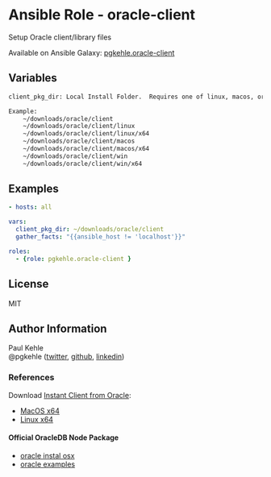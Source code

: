 # Ansible Role - oracle-client

Setup Oracle client/library files

Available on Ansible Galaxy: [pgkehle.oracle-client](https://galaxy.ansible.com/pgkehle/oracle-client)

## Variables

```bash
client_pkg_dir: Local Install Folder.  Requires one of linux, macos, or win, with x32 and/or x64.

Example:
    ~/downloads/oracle/client
    ~/downloads/oracle/client/linux
    ~/downloads/oracle/client/linux/x64
    ~/downloads/oracle/client/macos
    ~/downloads/oracle/client/macos/x64
    ~/downloads/oracle/client/win
    ~/downloads/oracle/client/win/x64
```  

## Examples

```yaml
- hosts: all

vars:
  client_pkg_dir: ~/downloads/oracle/client
  gather_facts: "{{ansible_host != 'localhost'}}"

roles:
  - {role: pgkehle.oracle-client }
```

## License

MIT

## Author Information

Paul Kehle  
@pgkehle ([twitter](https://twitter.com/pgkehle), [github](https://github.com/pgkehle), [linkedin](https://www.linkedin.com/in/pgkehle))

### References

Download [Instant Client from Oracle](http://www.oracle.com/technetwork/database/features/instant-client/index-097480.html):

* [MacOS x64](http://www.oracle.com/technetwork/topics/intel-macsoft-096467.html)
* [Linux x64](http://www.oracle.com/technetwork/topics/linuxx86-64soft-092277.html)

#### Official OracleDB Node Package

* [oracle instal osx](https://github.com/oracle/node-oracledb/blob/master/INSTALL.md#instosx)
* [oracle examples](https://github.com/oracle/node-oracledb/tree/master/examples)

